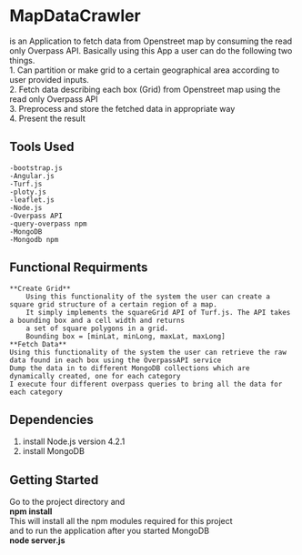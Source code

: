 # MapDataCrawler
is an Application to fetch data from Openstreet map by consuming the read only Overpass API. Basically using this App a user can do the following two things.  
    1. Can partition or make grid to a certain geographical area according to user provided inputs.  
    2. Fetch data describing each box (Grid) from Openstreet map using the read only Overpass API  
    3. Preprocess and store the fetched data in appropriate way  
    4. Present the result  
## Tools Used
    -bootstrap.js
    -Angular.js
    -Turf.js
    -ploty.js
    -leaflet.js
    -Node.js  
    -Overpass API  
    -query-overpass npm
    -MongoDB  
    -Mongodb npm
## Functional Requirments
    **Create Grid**  
        Using this functionality of the system the user can create a square grid structure of a certain region of a map.  
        It simply implements the squareGrid API of Turf.js. The API takes a bounding box and a cell width and returns  
        a set of square polygons in a grid.
        Bounding box = [minLat, minLong, maxLat, maxLong]
    **Fetch Data**  
    Using this functionality of the system the user can retrieve the raw data found in each box using the OverpassAPI service  
    Dump the data in to different MongoDB collections which are dynamically created, one for each category  
    I execute four different overpass queries to bring all the data for each category
## Dependencies  
  1. install Node.js version 4.2.1   
  2. install MongoDB  
  
## Getting Started  
  Go to the project directory and  
      **npm install**  
  This will install all the npm modules required for this project  
  and to run the application after you started MongoDB  
      **node server.js**  
